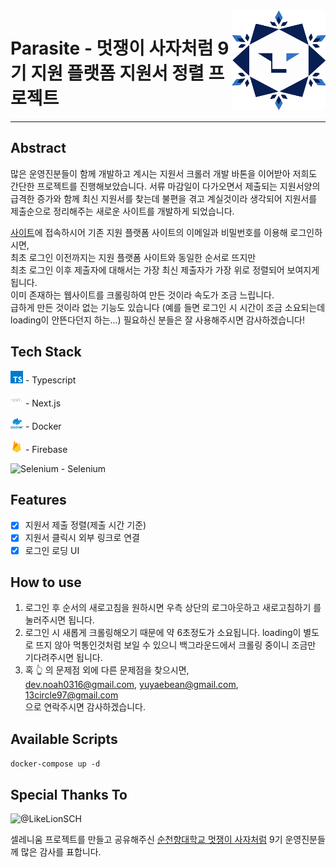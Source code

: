 <img src="logo.png" width="150" height= "160" align="right" />

# Parasite - 멋쟁이 사자처럼 9기 지원 플랫폼 지원서 정렬 프로젝트

<hr>

## Abstract

많은 운영진분들이 함께 개발하고 계시는 지원서 크롤러 개발 바톤을 이어받아 저희도 간단한 프로젝트를 진행해보았습니다.
서류 마감일이 다가오면서 제출되는 지원서양의 급격한 증가와 함께 최신 지원서를 찾는데 불편을 겪고 계실것이라 생각되어 지원서를 제출순으로 정리해주는 새로운 사이트를 개발하게 되었습니다.

[사이트](https://apply-likelion-parasite.ga/)에 접속하시어 기존 지원 플랫폼 사이트의 이메일과 비밀번호를 이용해 로그인하시면,  
 최초 로그인 이전까지는 지원 플랫폼 사이트와 동일한 순서로 뜨지만  
 최초 로그인 이후 제출자에 대해서는 가장 최신 제출자가 가장 위로 정렬되어 보여지게 됩니다.  
이미 존재하는 웹사이트를 크롤링하여 만든 것이라 속도가 조금 느립니다.  
급하게 만든 것이라 없는 기능도 있습니다 (예를 들면 로그인 시 시간이 조금 소요되는데 loading이 안뜬다던지 하는...) 필요하신 분들은 잘 사용해주시면 감사하겠습니다!

## Tech Stack

<img height="20" src="https://raw.githubusercontent.com/github/explore/80688e429a7d4ef2fca1e82350fe8e3517d3494d/topics/typescript/typescript.png"> - Typescript

<img src="https://raw.githubusercontent.com/github/explore/28b02bbc9ad9f7a503c43775aebeb515dc2da5fc/topics/nextjs/nextjs.png" width="20" height="20" class="d-block rounded-1" alt="nextjs logo"> - Next.js

<img src="https://raw.githubusercontent.com/github/explore/80688e429a7d4ef2fca1e82350fe8e3517d3494d/topics/docker/docker.png" width="20" height="20" class="d-block rounded-1" alt="docker logo"> - Docker

<img src="https://raw.githubusercontent.com/github/explore/80688e429a7d4ef2fca1e82350fe8e3517d3494d/topics/firebase/firebase.png" width="20" height="20" class="d-block rounded-1" alt="firebase logo"> - Firebase

<img src="https://camo.githubusercontent.com/4b95df4d6ca7a01afc25d27159804dc5a7d0df41d8131aaf50c9f84847dfda21/68747470733a2f2f73656c656e69756d2e6465762f696d616765732f73656c656e69756d5f6c6f676f5f7371756172655f677265656e2e706e67"  alt="Selenium" data-canonical-src="https://selenium.dev/images/selenium_logo_square_green.png" style="max-width:100%;" width="20" height="20"> - Selenium

## Features

- [x] 지원서 제출 정렬(제출 시간 기준)
- [x] 지원서 클릭시 외부 링크로 연결
- [x] 로그인 로딩 UI

## How to use

1. 로그인 후 순서의 새로고침을 원하시면 우측 상단의 로그아웃하고 새로고침하기 를 눌러주시면 됩니다.
2. 로그인 시 새롭게 크롤링해오기 때문에 약 6초정도가 소요됩니다. loading이 별도로 뜨지 않아 먹통인것처럼 보일 수 있으니 백그라운드에서 크롤링 중이니 조금만 기다려주시면 됩니다.
3. 혹 👆 의 문제점 외에 다른 문제점을 찾으시면,  
   dev.noah0316@gmail.com, yuyaebean@gmail.com, 13circle97@gmail.com  
    으로 연락주시면 감사하겠습니다.

## Available Scripts

`docker-compose up -d`

## Special Thanks To

<img src="https://avatars.githubusercontent.com/u/46446169?s=60&amp;v=4" alt="@LikeLionSCH" size="32" height="32" width="32" class="avatar ">  
<br>

셀레니움 프로젝트를 만들고 공유해주신 [순천향대학교 멋쟁이 사자처럼](https://github.com/LikeLionSCH) 9기 운영진분들께 많은 감사를 표합니다.
